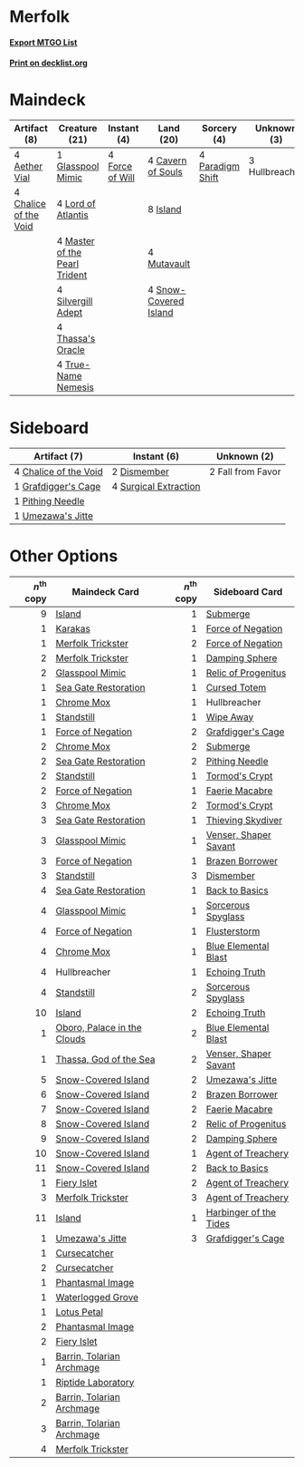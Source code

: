 # Merfolk

#### [Export MTGO List](../collection/Merfolk/Merfolk.txt)
#### [Print on decklist.org](http://decklist.org/?deckmain=4%09Aether%20Vial%0A4%09Cavern%20of%20Souls%0A4%09Chalice%20of%20the%20Void%0A4%09Force%20of%20Will%0A1%09Glasspool%20Mimic%0A3%09Hullbreacher%0A8%09Island%0A4%09Lord%20of%20Atlantis%0A4%09Master%20of%20the%20Pearl%20Trident%0A4%09Mutavault%0A4%09Paradigm%20Shift%0A4%09Silvergill%20Adept%0A4%09Snow-Covered%20Island%0A4%09Thassa's%20Oracle%0A4%09True-Name%20Nemesis&deckside=4%09Chalice%20of%20the%20Void%0A2%09Dismember%0A2%09Fall%20from%20Favor%0A1%09Grafdigger's%20Cage%0A1%09Pithing%20Needle%0A4%09Surgical%20Extraction%0A1%09Umezawa's%20Jitte)
# Maindeck

|                                          Artifact (8)                                          |                                             Creature (21)                                              |                                      Instant (4)                                       |                                           Land (20)                                            |                                       Sorcery (4)                                       | Unknown (3)  |
|------------------------------------------------------------------------------------------------|--------------------------------------------------------------------------------------------------------|----------------------------------------------------------------------------------------|------------------------------------------------------------------------------------------------|-----------------------------------------------------------------------------------------|--------------|
|4 [Aether Vial](http://gatherer.wizards.com/Pages/Card/Details.aspx?multiverseid=48146)         |1 [Glasspool Mimic](http://gatherer.wizards.com/Pages/Card/Details.aspx?multiverseid=491688)            |4 [Force of Will](http://gatherer.wizards.com/Pages/Card/Details.aspx?multiverseid=3107)|4 [Cavern of Souls](http://gatherer.wizards.com/Pages/Card/Details.aspx?multiverseid=278058)    |4 [Paradigm Shift](http://gatherer.wizards.com/Pages/Card/Details.aspx?multiverseid=4492)|3 Hullbreacher|
|4 [Chalice of the Void](http://gatherer.wizards.com/Pages/Card/Details.aspx?multiverseid=442211)|4 [Lord of Atlantis](http://gatherer.wizards.com/Pages/Card/Details.aspx?multiverseid=707)              |                                                                                        |8 [Island](http://gatherer.wizards.com/Pages/Card/Details.aspx?multiverseid=439857)             |                                                                                         |              |
|                                                                                                |4 [Master of the Pearl Trident](http://gatherer.wizards.com/Pages/Card/Details.aspx?multiverseid=438449)|                                                                                        |4 [Mutavault](http://gatherer.wizards.com/Pages/Card/Details.aspx?multiverseid=370733)          |                                                                                         |              |
|                                                                                                |4 [Silvergill Adept](http://gatherer.wizards.com/Pages/Card/Details.aspx?multiverseid=139682)           |                                                                                        |4 [Snow-Covered Island](http://gatherer.wizards.com/Pages/Card/Details.aspx?multiverseid=121130)|                                                                                         |              |
|                                                                                                |4 [Thassa's Oracle](http://gatherer.wizards.com/Pages/Card/Details.aspx?multiverseid=476324)            |                                                                                        |                                                                                                |                                                                                         |              |
|                                                                                                |4 [True-Name Nemesis](http://gatherer.wizards.com/Pages/Card/Details.aspx?multiverseid=446104)          |                                                                                        |                                                                                                |                                                                                         |              |


# Sideboard

|                                          Artifact (7)                                          |                                          Instant (6)                                           |   Unknown (2)   |
|------------------------------------------------------------------------------------------------|------------------------------------------------------------------------------------------------|-----------------|
|4 [Chalice of the Void](http://gatherer.wizards.com/Pages/Card/Details.aspx?multiverseid=442211)|2 [Dismember](http://gatherer.wizards.com/Pages/Card/Details.aspx?multiverseid=382182)          |2 Fall from Favor|
|1 [Grafdigger's Cage](http://gatherer.wizards.com/Pages/Card/Details.aspx?multiverseid=278452)  |4 [Surgical Extraction](http://gatherer.wizards.com/Pages/Card/Details.aspx?multiverseid=397706)|                 |
|1 [Pithing Needle](http://gatherer.wizards.com/Pages/Card/Details.aspx?multiverseid=129526)     |                                                                                                |                 |
|1 [Umezawa's Jitte](http://gatherer.wizards.com/Pages/Card/Details.aspx?multiverseid=81979)     |                                                                                                |                 |


# Other Options

|*n*<sup>th</sup> copy|                                            Maindeck Card                                            |*n*<sup>th</sup> copy|                                         Sideboard Card                                          |
|--------------------:|-----------------------------------------------------------------------------------------------------|--------------------:|-------------------------------------------------------------------------------------------------|
|                    9|[Island](http://gatherer.wizards.com/Pages/Card/Details.aspx?multiverseid=439857)                    |                    1|[Submerge](http://gatherer.wizards.com/Pages/Card/Details.aspx?multiverseid=21296)               |
|                    1|[Karakas](http://gatherer.wizards.com/Pages/Card/Details.aspx?multiverseid=413782)                   |                    1|[Force of Negation](http://gatherer.wizards.com/Pages/Card/Details.aspx?multiverseid=464001)     |
|                    1|[Merfolk Trickster](http://gatherer.wizards.com/Pages/Card/Details.aspx?multiverseid=442944)         |                    2|[Force of Negation](http://gatherer.wizards.com/Pages/Card/Details.aspx?multiverseid=464001)     |
|                    2|[Merfolk Trickster](http://gatherer.wizards.com/Pages/Card/Details.aspx?multiverseid=442944)         |                    1|[Damping Sphere](http://gatherer.wizards.com/Pages/Card/Details.aspx?multiverseid=443101)        |
|                    2|[Glasspool Mimic](http://gatherer.wizards.com/Pages/Card/Details.aspx?multiverseid=491688)           |                    1|[Relic of Progenitus](http://gatherer.wizards.com/Pages/Card/Details.aspx?multiverseid=174824)   |
|                    1|[Sea Gate Restoration](http://gatherer.wizards.com/Pages/Card/Details.aspx?multiverseid=491706)      |                    1|[Cursed Totem](http://gatherer.wizards.com/Pages/Card/Details.aspx?multiverseid=15404)           |
|                    1|[Chrome Mox](http://gatherer.wizards.com/Pages/Card/Details.aspx?multiverseid=413761)                |                    1|Hullbreacher                                                                                     |
|                    1|[Standstill](http://gatherer.wizards.com/Pages/Card/Details.aspx?multiverseid=29936)                 |                    1|[Wipe Away](http://gatherer.wizards.com/Pages/Card/Details.aspx?multiverseid=118911)             |
|                    1|[Force of Negation](http://gatherer.wizards.com/Pages/Card/Details.aspx?multiverseid=464001)         |                    2|[Grafdigger's Cage](http://gatherer.wizards.com/Pages/Card/Details.aspx?multiverseid=278452)     |
|                    2|[Chrome Mox](http://gatherer.wizards.com/Pages/Card/Details.aspx?multiverseid=413761)                |                    2|[Submerge](http://gatherer.wizards.com/Pages/Card/Details.aspx?multiverseid=21296)               |
|                    2|[Sea Gate Restoration](http://gatherer.wizards.com/Pages/Card/Details.aspx?multiverseid=491706)      |                    2|[Pithing Needle](http://gatherer.wizards.com/Pages/Card/Details.aspx?multiverseid=129526)        |
|                    2|[Standstill](http://gatherer.wizards.com/Pages/Card/Details.aspx?multiverseid=29936)                 |                    1|[Tormod's Crypt](http://gatherer.wizards.com/Pages/Card/Details.aspx?multiverseid=389723)        |
|                    2|[Force of Negation](http://gatherer.wizards.com/Pages/Card/Details.aspx?multiverseid=464001)         |                    1|[Faerie Macabre](http://gatherer.wizards.com/Pages/Card/Details.aspx?multiverseid=201822)        |
|                    3|[Chrome Mox](http://gatherer.wizards.com/Pages/Card/Details.aspx?multiverseid=413761)                |                    2|[Tormod's Crypt](http://gatherer.wizards.com/Pages/Card/Details.aspx?multiverseid=389723)        |
|                    3|[Sea Gate Restoration](http://gatherer.wizards.com/Pages/Card/Details.aspx?multiverseid=491706)      |                    1|[Thieving Skydiver](http://gatherer.wizards.com/Pages/Card/Details.aspx?multiverseid=495618)     |
|                    3|[Glasspool Mimic](http://gatherer.wizards.com/Pages/Card/Details.aspx?multiverseid=491688)           |                    1|[Venser, Shaper Savant](http://gatherer.wizards.com/Pages/Card/Details.aspx?multiverseid=136209) |
|                    3|[Force of Negation](http://gatherer.wizards.com/Pages/Card/Details.aspx?multiverseid=464001)         |                    1|[Brazen Borrower](http://gatherer.wizards.com/Pages/Card/Details.aspx?multiverseid=473001)       |
|                    3|[Standstill](http://gatherer.wizards.com/Pages/Card/Details.aspx?multiverseid=29936)                 |                    3|[Dismember](http://gatherer.wizards.com/Pages/Card/Details.aspx?multiverseid=382182)             |
|                    4|[Sea Gate Restoration](http://gatherer.wizards.com/Pages/Card/Details.aspx?multiverseid=491706)      |                    1|[Back to Basics](http://gatherer.wizards.com/Pages/Card/Details.aspx?multiverseid=456642)        |
|                    4|[Glasspool Mimic](http://gatherer.wizards.com/Pages/Card/Details.aspx?multiverseid=491688)           |                    1|[Sorcerous Spyglass](http://gatherer.wizards.com/Pages/Card/Details.aspx?multiverseid=435407)    |
|                    4|[Force of Negation](http://gatherer.wizards.com/Pages/Card/Details.aspx?multiverseid=464001)         |                    1|[Flusterstorm](http://gatherer.wizards.com/Pages/Card/Details.aspx?multiverseid=228255)          |
|                    4|[Chrome Mox](http://gatherer.wizards.com/Pages/Card/Details.aspx?multiverseid=413761)                |                    1|[Blue Elemental Blast](http://gatherer.wizards.com/Pages/Card/Details.aspx?multiverseid=694)     |
|                    4|Hullbreacher                                                                                         |                    1|[Echoing Truth](http://gatherer.wizards.com/Pages/Card/Details.aspx?multiverseid=405212)         |
|                    4|[Standstill](http://gatherer.wizards.com/Pages/Card/Details.aspx?multiverseid=29936)                 |                    2|[Sorcerous Spyglass](http://gatherer.wizards.com/Pages/Card/Details.aspx?multiverseid=435407)    |
|                   10|[Island](http://gatherer.wizards.com/Pages/Card/Details.aspx?multiverseid=439857)                    |                    2|[Echoing Truth](http://gatherer.wizards.com/Pages/Card/Details.aspx?multiverseid=405212)         |
|                    1|[Oboro, Palace in the Clouds](http://gatherer.wizards.com/Pages/Card/Details.aspx?multiverseid=74206)|                    2|[Blue Elemental Blast](http://gatherer.wizards.com/Pages/Card/Details.aspx?multiverseid=694)     |
|                    1|[Thassa, God of the Sea](http://gatherer.wizards.com/Pages/Card/Details.aspx?multiverseid=373535)    |                    2|[Venser, Shaper Savant](http://gatherer.wizards.com/Pages/Card/Details.aspx?multiverseid=136209) |
|                    5|[Snow-Covered Island](http://gatherer.wizards.com/Pages/Card/Details.aspx?multiverseid=121130)       |                    2|[Umezawa's Jitte](http://gatherer.wizards.com/Pages/Card/Details.aspx?multiverseid=81979)        |
|                    6|[Snow-Covered Island](http://gatherer.wizards.com/Pages/Card/Details.aspx?multiverseid=121130)       |                    2|[Brazen Borrower](http://gatherer.wizards.com/Pages/Card/Details.aspx?multiverseid=473001)       |
|                    7|[Snow-Covered Island](http://gatherer.wizards.com/Pages/Card/Details.aspx?multiverseid=121130)       |                    2|[Faerie Macabre](http://gatherer.wizards.com/Pages/Card/Details.aspx?multiverseid=201822)        |
|                    8|[Snow-Covered Island](http://gatherer.wizards.com/Pages/Card/Details.aspx?multiverseid=121130)       |                    2|[Relic of Progenitus](http://gatherer.wizards.com/Pages/Card/Details.aspx?multiverseid=174824)   |
|                    9|[Snow-Covered Island](http://gatherer.wizards.com/Pages/Card/Details.aspx?multiverseid=121130)       |                    2|[Damping Sphere](http://gatherer.wizards.com/Pages/Card/Details.aspx?multiverseid=443101)        |
|                   10|[Snow-Covered Island](http://gatherer.wizards.com/Pages/Card/Details.aspx?multiverseid=121130)       |                    1|[Agent of Treachery](http://gatherer.wizards.com/Pages/Card/Details.aspx?multiverseid=466797)    |
|                   11|[Snow-Covered Island](http://gatherer.wizards.com/Pages/Card/Details.aspx?multiverseid=121130)       |                    2|[Back to Basics](http://gatherer.wizards.com/Pages/Card/Details.aspx?multiverseid=456642)        |
|                    1|[Fiery Islet](http://gatherer.wizards.com/Pages/Card/Details.aspx?multiverseid=464187)               |                    2|[Agent of Treachery](http://gatherer.wizards.com/Pages/Card/Details.aspx?multiverseid=466797)    |
|                    3|[Merfolk Trickster](http://gatherer.wizards.com/Pages/Card/Details.aspx?multiverseid=442944)         |                    3|[Agent of Treachery](http://gatherer.wizards.com/Pages/Card/Details.aspx?multiverseid=466797)    |
|                   11|[Island](http://gatherer.wizards.com/Pages/Card/Details.aspx?multiverseid=439857)                    |                    1|[Harbinger of the Tides](http://gatherer.wizards.com/Pages/Card/Details.aspx?multiverseid=433017)|
|                    1|[Umezawa's Jitte](http://gatherer.wizards.com/Pages/Card/Details.aspx?multiverseid=81979)            |                    3|[Grafdigger's Cage](http://gatherer.wizards.com/Pages/Card/Details.aspx?multiverseid=278452)     |
|                    1|[Cursecatcher](http://gatherer.wizards.com/Pages/Card/Details.aspx?multiverseid=442042)              |                     |                                                                                                 |
|                    2|[Cursecatcher](http://gatherer.wizards.com/Pages/Card/Details.aspx?multiverseid=442042)              |                     |                                                                                                 |
|                    1|[Phantasmal Image](http://gatherer.wizards.com/Pages/Card/Details.aspx?multiverseid=220099)          |                     |                                                                                                 |
|                    1|[Waterlogged Grove](http://gatherer.wizards.com/Pages/Card/Details.aspx?multiverseid=464198)         |                     |                                                                                                 |
|                    1|[Lotus Petal](http://gatherer.wizards.com/Pages/Card/Details.aspx?multiverseid=420602)               |                     |                                                                                                 |
|                    2|[Phantasmal Image](http://gatherer.wizards.com/Pages/Card/Details.aspx?multiverseid=220099)          |                     |                                                                                                 |
|                    2|[Fiery Islet](http://gatherer.wizards.com/Pages/Card/Details.aspx?multiverseid=464187)               |                     |                                                                                                 |
|                    1|[Barrin, Tolarian Archmage](http://gatherer.wizards.com/Pages/Card/Details.aspx?multiverseid=488247) |                     |                                                                                                 |
|                    1|[Riptide Laboratory](http://gatherer.wizards.com/Pages/Card/Details.aspx?multiverseid=10704)         |                     |                                                                                                 |
|                    2|[Barrin, Tolarian Archmage](http://gatherer.wizards.com/Pages/Card/Details.aspx?multiverseid=488247) |                     |                                                                                                 |
|                    3|[Barrin, Tolarian Archmage](http://gatherer.wizards.com/Pages/Card/Details.aspx?multiverseid=488247) |                     |                                                                                                 |
|                    4|[Merfolk Trickster](http://gatherer.wizards.com/Pages/Card/Details.aspx?multiverseid=442944)         |                     |                                                                                                 |

